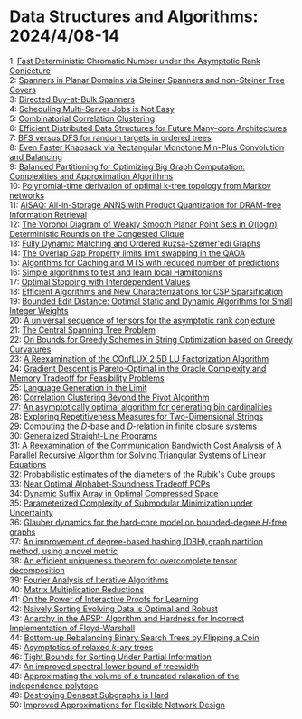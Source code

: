 # Data Structures and Algorithms: 2024/4/08-14  
1: [Fast Deterministic Chromatic Number under the Asymptotic Rank Conjecture](https://doi.org/10.48550/arXiv.2404.04987)  
2: [Spanners in Planar Domains via Steiner Spanners and non-Steiner Tree  Covers](https://doi.org/10.48550/arXiv.2404.05045)  
3: [Directed Buy-at-Bulk Spanners](https://doi.org/10.48550/arXiv.2404.05172)  
4: [Scheduling Multi-Server Jobs is Not Easy](https://doi.org/10.48550/arXiv.2404.05271)  
5: [Combinatorial Correlation Clustering](https://doi.org/10.48550/arXiv.2404.05433)  
6: [Efficient Distributed Data Structures for Future Many-core Architectures](https://doi.org/10.48550/arXiv.2404.05515)  
7: [BFS versus DFS for random targets in ordered trees](https://doi.org/10.48550/arXiv.2404.05664)  
8: [Even Faster Knapsack via Rectangular Monotone Min-Plus Convolution and  Balancing](https://doi.org/10.48550/arXiv.2404.05681)  
9: [Balanced Partitioning for Optimizing Big Graph Computation: Complexities  and Approximation Algorithms](https://doi.org/10.48550/arXiv.2404.05949)  
10: [Polynomial-time derivation of optimal k-tree topology from Markov  networks](https://doi.org/10.48550/arXiv.2404.05991)  
11: [AiSAQ: All-in-Storage ANNS with Product Quantization for DRAM-free  Information Retrieval](https://doi.org/10.48550/arXiv.2404.06004)  
12: [The Voronoi Diagram of Weakly Smooth Planar Point Sets in $O(\log n)$  Deterministic Rounds on the Congested Clique](https://doi.org/10.48550/arXiv.2404.06068)  
13: [Fully Dynamic Matching and Ordered Ruzsa-Szemer\'edi Graphs](https://doi.org/10.48550/arXiv.2404.06069)  
14: [The Overlap Gap Property limits limit swapping in the QAOA](https://doi.org/10.48550/arXiv.2404.06087)  
15: [Algorithms for Caching and MTS with reduced number of predictions](https://doi.org/10.48550/arXiv.2404.06280)  
16: [Simple algorithms to test and learn local Hamiltonians](https://doi.org/10.48550/arXiv.2404.06282)  
17: [Optimal Stopping with Interdependent Values](https://doi.org/10.48550/arXiv.2404.06293)  
18: [Efficient Algorithms and New Characterizations for CSP Sparsification](https://doi.org/10.48550/arXiv.2404.06327)  
19: [Bounded Edit Distance: Optimal Static and Dynamic Algorithms for Small  Integer Weights](https://doi.org/10.48550/arXiv.2404.06401)  
20: [A universal sequence of tensors for the asymptotic rank conjecture](https://doi.org/10.48550/arXiv.2404.06427)  
21: [The Central Spanning Tree Problem](https://doi.org/10.48550/arXiv.2404.06447)  
22: [On Bounds for Greedy Schemes in String Optimization based on Greedy  Curvatures](https://doi.org/10.48550/arXiv.2404.06669)  
23: [A Reexamination of the COnfLUX 2.5D LU Factorization Algorithm](https://doi.org/10.48550/arXiv.2404.06713)  
24: [Gradient Descent is Pareto-Optimal in the Oracle Complexity and Memory  Tradeoff for Feasibility Problems](https://doi.org/10.48550/arXiv.2404.06720)  
25: [Language Generation in the Limit](https://doi.org/10.48550/arXiv.2404.06757)  
26: [Correlation Clustering Beyond the Pivot Algorithm](https://doi.org/10.48550/arXiv.2404.06797)  
27: [An asymptotically optimal algorithm for generating bin cardinalities](https://doi.org/10.48550/arXiv.2404.07011)  
28: [Exploring Repetitiveness Measures for Two-Dimensional Strings](https://doi.org/10.48550/arXiv.2404.07030)  
29: [Computing the $D$-base and $D$-relation in finite closure systems](https://doi.org/10.48550/arXiv.2404.07037)  
30: [Generalized Straight-Line Programs](https://doi.org/10.48550/arXiv.2404.07057)  
31: [A Reexamination of the Communication Bandwidth Cost Analysis of A  Parallel Recursive Algorithm for Solving Triangular Systems of Linear  Equations](https://doi.org/10.48550/arXiv.2407.00871)  
32: [Probabilistic estimates of the diameters of the Rubik's Cube groups](https://doi.org/10.48550/arXiv.2404.07337)  
33: [Near Optimal Alphabet-Soundness Tradeoff PCPs](https://doi.org/10.48550/arXiv.2404.07441)  
34: [Dynamic Suffix Array in Optimal Compressed Space](https://doi.org/10.48550/arXiv.2404.07510)  
35: [Parameterized Complexity of Submodular Minimization under Uncertainty](https://doi.org/10.48550/arXiv.2404.07516)  
36: [Glauber dynamics for the hard-core model on bounded-degree $H$-free graphs](https://doi.org/10.48550/arXiv.2404.07615)  
37: [An improvement of degree-based hashing (DBH) graph partition method,  using a novel metric](https://doi.org/10.48550/arXiv.2404.07624)  
38: [An efficient uniqueness theorem for overcomplete tensor decomposition](https://doi.org/10.48550/arXiv.2404.07801)  
39: [Fourier Analysis of Iterative Algorithms](https://doi.org/10.48550/arXiv.2404.07881)  
40: [Matrix Multiplication Reductions](https://doi.org/10.48550/arXiv.2404.08085)  
41: [On the Power of Interactive Proofs for Learning](https://doi.org/10.48550/arXiv.2404.08158)  
42: [Naively Sorting Evolving Data is Optimal and Robust](https://doi.org/10.48550/arXiv.2404.08162)  
43: [Anarchy in the APSP: Algorithm and Hardness for Incorrect Implementation  of Floyd-Warshall](https://doi.org/10.48550/arXiv.2404.08173)  
44: [Bottom-up Rebalancing Binary Search Trees by Flipping a Coin](https://doi.org/10.48550/arXiv.2404.08287)  
45: [Asymptotics of relaxed $k$-ary trees](https://doi.org/10.48550/arXiv.2404.08415)  
46: [Tight Bounds for Sorting Under Partial Information](https://doi.org/10.48550/arXiv.2404.08468)  
47: [An improved spectral lower bound of treewidth](https://doi.org/10.48550/arXiv.2404.08520)  
48: [Approximating the volume of a truncated relaxation of the independence  polytope](https://doi.org/10.48550/arXiv.2404.08577)  
49: [Destroying Densest Subgraphs is Hard](https://doi.org/10.48550/arXiv.2404.08599)  
50: [Improved Approximations for Flexible Network Design](https://doi.org/10.48550/arXiv.2404.08972)  